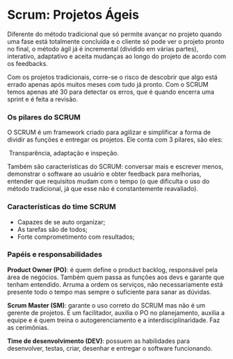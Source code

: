 # Scrum: Projetos Ágeis

Diferente do método tradicional que só permite avançar no projeto quando uma fase está totalmente concluída e o cliente só pode ver o projeto pronto no final, o método ágil já é incremental (dividido em várias partes), interativo, adaptativo e aceita mudanças ao longo do projeto de acordo com os feedbacks.

Com os projetos tradicionais, corre-se o risco de descobrir que algo está errado apenas após muitos meses com tudo já pronto. Com o SCRUM temos apenas até 30 para detectar os erros, que é quando encerra uma sprint e é feita a revisão.



### Os pilares do SCRUM

O SCRUM é um framework criado para agilizar e simplificar a forma de dividir as funções e entregar os projetos. Ele conta com 3 pilares, são eles:

​	Transparência, adaptação e inspeção.

Também são características do SCRUM: conversar mais e escrever menos, demonstrar o software ao usuário e obter feedback para melhorias, entender que requisitos mudam com o tempo (o que dificulta o uso do método tradicional, já que esse não é constantemente reavaliado).



### Características do time SCRUM

- Capazes de se auto organizar;
- As tarefas são de todos;
- Forte comprometimento com resultados;



### Papéis e responsabilidades

**Product Owner (PO)**: é quem define o product backlog, responsável pela área de negócios. Também quem passa as funções aos devs e garante que tenham entendido. Arruma a ordem os serviços, não necessariamente está presente todo o tempo mas sempre o suficiente para sanar as dúvidas.

**Scrum Master (SM)**: garante o uso correto do SCRUM mas não é um gerente de projetos. É um facilitador, auxilia o PO no planejamento, auxilia a equipe e é quem treina o autogerenciamento e a interdisciplinaridade. Faz as cerimônias.

**Time de desenvolvimento (DEV)**: possuem as habilidades para desenvolver, testas, criar, desenhar e entregar o software funcionando.



